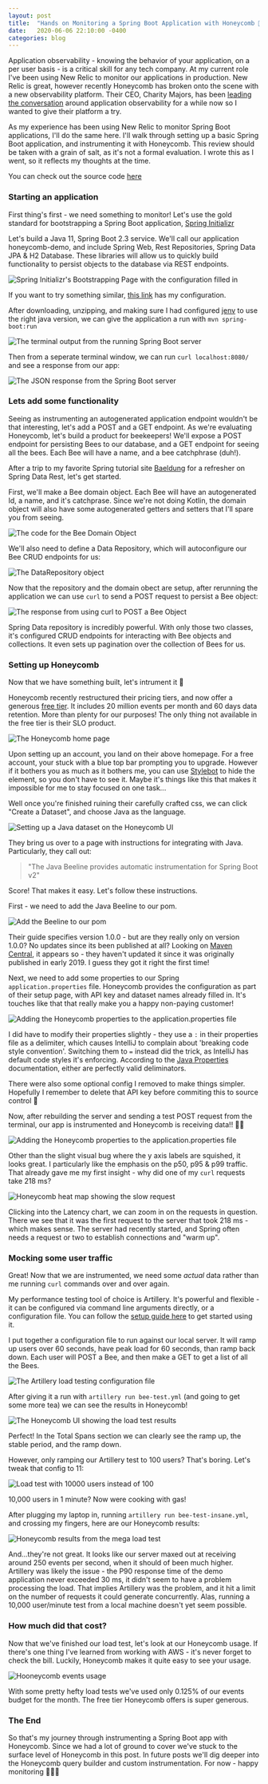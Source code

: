 ```yaml
---
layout: post
title:  "Hands on Monitoring a Spring Boot Application with Honeycomb 🐝"
date:   2020-06-06 22:10:00 -0400
categories: blog
---
```


Application observability - knowing the behavior of your application, on a per user basis - is a critical skill for any tech company.  At my current role I've been using New Relic to monitor our applications in production.  New Relic is great, however recently Honeycomb has broken onto the scene with a new observability platform.  Their CEO, Charity Majors, has been [leading the conversation](https://charity.wtf) around application observability for a while now so I wanted to give their platform a try. 

As my experience has been using New Relic to monitor Spring Boot applications, I'll do the same here. I'll walk through setting up a basic Spring Boot application, and instrumenting it with Honeycomb.  This review should be taken with a grain of salt, as it's not a formal evaluation.  I wrote this as I went, so it reflects my thoughts at the time.

You can check out the source code [here](https://github.com/cpaika/honeycomb-demo)
### Starting an application
First thing's first - we need something to monitor!  Let's use the gold standard for bootstrapping a Spring Boot application, [Spring Initializr](https://start.spring.io/)

Let's build a Java 11, Spring Boot 2.3 service.  We'll call our application honeycomb-demo, and include Spring Web, Rest Repositories, Spring Data JPA & H2 Database.  These libraries will allow us to quickly build functionality to persist objects to the database via REST endpoints.

![Spring Initializr's Bootstrapping Page with the configuration filled in](/assets/honeycomb-demo/spring-init.png)


If you want to try something similar, [this link](https://start.spring.io/#!type=maven-project&language=java&platformVersion=2.3.0.RELEASE&packaging=jar&jvmVersion=11&groupId=com.paika&artifactId=honeycomb-demo&name=honeycomb-demo&description=Demo%20project%20for%20Spring%20Boot&packageName=com.paika.honeycomb-demo&dependencies=web,data-rest,h2,data-jpa) has my configuration.

After downloading, unzipping, and making sure I had configured [jenv](https://www.jenv.be/) to use the right java version, we can give the application a run with
`mvn spring-boot:run`


![The terminal output from the running Spring Boot server](/assets/honeycomb-demo/spring-running.png)


Then from a seperate terminal window, we can run `curl localhost:8080/` and see a response from our app:


![The JSON response from the Spring Boot server](/assets/honeycomb-demo/curl-localhost.png)


### Lets add some functionality
Seeing as instrumenting an autogenerated application endpoint wouldn't be that interesting, let's add a POST and a GET endpoint.
As we're evaluating Honeycomb, let's build a product for beekeepers!  We'll expose a POST endpoint for persisting Bees to our database, and a GET endpoint for seeing all the bees.  Each Bee will have a name, and a bee catchphrase (duh!). 

After a trip to my favorite Spring tutorial site [Baeldung](https://www.baeldung.com/spring-data-rest-intro) for a refresher on Spring Data Rest, let's get started.

First, we'll make a Bee domain object.  Each Bee will have an autogenerated Id, a name, and it's catchprase.  Since we're not doing Kotlin, the domain object will also have some autogenerated getters and setters that I'll spare you from seeing.


![The code for the Bee Domain Object](/assets/honeycomb-demo/domain-code.png)


We'll also need to define a Data Repository, which will autoconfigure our Bee CRUD endpoints for us:


![The DataRepository object](/assets/honeycomb-demo/data-repository.png)


Now that the repository and the domain obect are setup, after rerunning the application we can use `curl` to send a POST request to persist a Bee object:


![The response from using curl to POST a Bee Object](/assets/honeycomb-demo/post-bee.png)

Spring Data repository is incredibly powerful.  With only those two classes, it's configured CRUD endpoints for interacting with Bee objects and collections.  It even sets up pagination over the collection of Bees for us.

### Setting up Honeycomb
Now that we have something built, let's intrument it 🔎

Honeycomb recently restructured their pricing tiers, and now offer a generous [free tier](https://ui.honeycomb.io/signup/free).  It includes 20 million events per month and 60 days data retention.  More than plenty for our purposes!  The only thing not available in the free tier is their SLO product.


![The Honeycomb home page](/assets/honeycomb-demo/honeycomb-ui.png)


Upon setting up an account, you land on their above homepage.  For a free account, your stuck with a blue top bar prompting you to upgrade.  However if it bothers you as much as it bothers me, you can use [Stylebot](https://chrome.google.com/webstore/detail/stylebot/oiaejidbmkiecgbjeifoejpgmdaleoha/related?hl=en) to hide the element, so you don't have to see it.  Maybe it's things like this that makes it impossible for me to stay focused on one task...

Well once you're finished ruining their carefully crafted css, we can click "Create a Dataset", and choose Java as the language.


![Setting up a Java dataset on the Honeycomb UI](/assets/honeycomb-demo/dataset-flow.png)


They bring us over to a page with instructions for integrating with Java.  Particularly, they call out:
>"The Java Beeline provides automatic instrumentation for Spring Boot v2"  

Score!  That makes it easy.  Let's follow these instructions.

First - we need to add the Java Beeline to our pom.

![Add the Beeline to our pom](/assets/honeycomb-demo/honey-pom.png)

Their guide specifies version 1.0.0 - but are they really only on version 1.0.0?  No updates since its been published at all?  Looking on [Maven Central](https://mvnrepository.com/artifact/io.honeycomb.beeline/beeline-spring-boot-starter/1.0.0), it appears so - they haven't updated it since it was originally published in early 2019.  I guess they got it right the first time!

Next, we need to add some properties to our Spring `application.properties` file.  Honeycomb provides the configuration as part of their setup page, with API key and dataset names already filled in.  It's touches like that that really make you a happy non-paying customer!

![Adding the Honeycomb properties to the application.properties file](/assets/honeycomb-demo/app-props.png)

I did have to modify their properties slightly - they use a `:` in their properties file as a delimiter, which causes IntelliJ to complain about 'breaking code style convention'.    Switching them to `=` instead did the trick, as IntelliJ has default code styles it's enforcing.  According to the [Java Properties](https://docs.oracle.com/javase/7/docs/api/java/util/Properties.html#load%28java.io.Reader%29) documentation, either are perfectly valid deliminators.

There were also some optional config I removed to make things simpler.  Hopefully I remember to delete that API key before commiting this to source control 🤞

Now, after rebuilding the server and sending a test POST request from the terminal, our app is instrumented and Honeycomb is receiving data!! 🎉🎉

![Adding the Honeycomb properties to the application.properties file](/assets/honeycomb-demo/got-data.png)

Other than the slight visual bug where the y axis labels are squished, it looks great.
I particularly like the emphasis on the p50, p95 & p99 traffic.  That already gave me my first insight - why did one of my `curl` requests take 218 ms?


![Honeycomb heat map showing the slow request](/assets/honeycomb-demo/why-slow.png)


Clicking into the Latency chart, we can zoom in on the requests in question.  There we see that it was the first request to the server that took 218 ms - which makes sense.  The server had recently started, and Spring often needs a request or two to establish connections and "warm up".

### Mocking some user traffic
Great! Now that we are instrumented, we need some *actual* data rather than me running `curl` commands over and over again.

My performance testing tool of choice is Artillery.  It's powerful and flexible - it can be configured via command line arguments directly, or a configuration file.  You can follow the [setup guide here](https://artillery.io/docs/getting-started/) to get started using it.

I put together a configuration file to run against our local server.  It will ramp up users over 60 seconds, have peak load for 60 seconds, than ramp back down.  Each user will POST a Bee, and then make a GET to get a list of all the Bees.

![The Artillery load testing configuration file](/assets/honeycomb-demo/artillery.png)


After giving it a run with `artillery run bee-test.yml` (and going to get some more tea) we can see the results in Honeycomb!


![The Honeycomb UI showing the load test results](/assets/honeycomb-demo/after-load-test.png)

Perfect!  In the Total Spans section we can clearly see the ramp up, the stable period, and the ramp down.

However, only ramping our Artillery test to 100 users?  That's boring.  Let's tweak that config to 11:

![Load test with 10000 users instead of 100](/assets/honeycomb-demo/insane.png)

10,000 users in 1 minute?  Now were cooking with gas!  


After plugging my laptop in, running `artillery run bee-test-insane.yml`, and crossing my fingers, here are our Honeycomb results:

![Honeycomb results from the mega load test](/assets/honeycomb-demo/max-out.png)

And...they're not great.  It looks like our server maxed out at receiving around 250 events per second, when it should of been much higher.  Artillery was likely the issue - the P90 response time of the demo application never exceeded 30 ms, it didn't seem to have a problem processing the load.  That implies Artillery was the problem, and it hit a limit on the number of requests it could generate concurrently.
Alas, running a 10,000 user/minute test from a local machine doesn't yet seem possible.

### How much did that cost?
Now that we've finished our load test, let's look at our Honeycomb usage.  If there's one thing I've learned from working with AWS - it's never forget to check the bill.  Luckily, Honeycomb makes it quite easy to see your usage.

![Hooneycomb events usage](/assets/honeycomb-demo/cost.png)

With some pretty hefty load tests we've used only 0.125% of our events budget for the month.  The free tier Honeycomb offers is super generous.

### The End
So that's my journey through instrumenting a Spring Boot app with Honeycomb.  Since we had a lot of ground to cover we've stuck to the surface level of Honeycomb in this post.  In future posts we'll dig deeper into the Honeycomb query builder and custom instrumentation.  For now - happy monitoring 🐝🐝🐝

